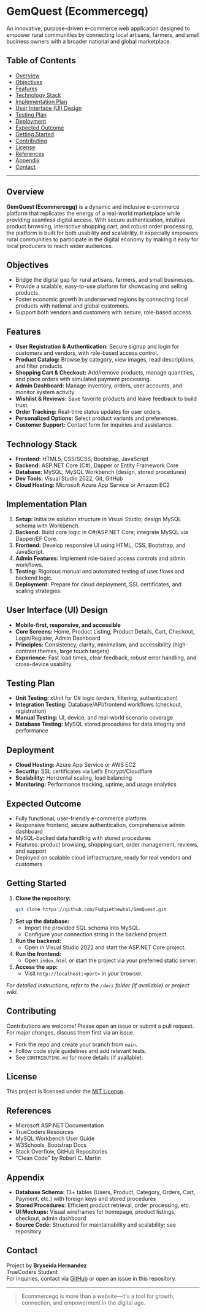 # GemQuest (Ecommercegq)

An innovative, purpose-driven e-commerce web application designed to empower rural communities by connecting local artisans, farmers, and small business owners with a broader national and global marketplace.

## Table of Contents

- [Overview](#overview)
- [Objectives](#objectives)
- [Features](#features)
- [Technology Stack](#technology-stack)
- [Implementation Plan](#implementation-plan)
- [User Interface (UI) Design](#user-interface-ui-design)
- [Testing Plan](#testing-plan)
- [Deployment](#deployment)
- [Expected Outcome](#expected-outcome)
- [Getting Started](#getting-started)
- [Contributing](#contributing)
- [License](#license)
- [References](#references)
- [Appendix](#appendix)
- [Contact](#contact)

---

## Overview

**GemQuest (Ecommercegq)** is a dynamic and inclusive e-commerce platform that replicates the energy of a real-world marketplace while providing seamless digital access. With secure authentication, intuitive product browsing, interactive shopping cart, and robust order processing, the platform is built for both usability and scalability. It especially empowers rural communities to participate in the digital economy by making it easy for local producers to reach wider audiences.

## Objectives

- Bridge the digital gap for rural artisans, farmers, and small businesses.
- Provide a scalable, easy-to-use platform for showcasing and selling products.
- Foster economic growth in underserved regions by connecting local products with national and global customers.
- Support both vendors and customers with secure, role-based access.

## Features

- **User Registration & Authentication:** Secure signup and login for customers and vendors, with role-based access control.
- **Product Catalog:** Browse by category, view images, read descriptions, and filter products.
- **Shopping Cart & Checkout:** Add/remove products, manage quantities, and place orders with simulated payment processing.
- **Admin Dashboard:** Manage inventory, orders, user accounts, and monitor system activity.
- **Wishlist & Reviews:** Save favorite products and leave feedback to build trust.
- **Order Tracking:** Real-time status updates for user orders.
- **Personalized Options:** Select product variants and preferences.
- **Customer Support:** Contact form for inquiries and assistance.

## Technology Stack

- **Frontend:** HTML5, CSS/SCSS, Bootstrap, JavaScript
- **Backend:** ASP.NET Core (C#), Dapper or Entity Framework Core
- **Database:** MySQL, MySQL Workbench (design, stored procedures)
- **Dev Tools:** Visual Studio 2022, Git, GitHub
- **Cloud Hosting:** Microsoft Azure App Service or Amazon EC2

## Implementation Plan

1. **Setup:** Initialize solution structure in Visual Studio; design MySQL schema with Workbench.
2. **Backend:** Build core logic in C#/ASP.NET Core; integrate MySQL via Dapper/EF Core.
3. **Frontend:** Develop responsive UI using HTML, CSS, Bootstrap, and JavaScript.
4. **Admin Features:** Implement role-based access controls and admin workflows.
5. **Testing:** Rigorous manual and automated testing of user flows and backend logic.
6. **Deployment:** Prepare for cloud deployment, SSL certificates, and scaling strategies.

## User Interface (UI) Design

- **Mobile-first, responsive, and accessible**
- **Core Screens:** Home, Product Listing, Product Details, Cart, Checkout, Login/Register, Admin Dashboard
- **Principles:** Consistency, clarity, minimalism, and accessibility (high-contrast themes, large touch targets)
- **Experience:** Fast load times, clear feedback, robust error handling, and cross-device usability

## Testing Plan

- **Unit Testing:** xUnit for C# logic (orders, filtering, authentication)
- **Integration Testing:** Database/API/frontend workflows (checkout, registration)
- **Manual Testing:** UI, device, and real-world scenario coverage
- **Database Testing:** MySQL stored procedures for data integrity and performance

## Deployment

- **Cloud Hosting:** Azure App Service or AWS EC2
- **Security:** SSL certificates via Let’s Encrypt/Cloudflare
- **Scalability:** Horizontal scaling, load balancing
- **Monitoring:** Performance tracking, uptime, and usage analytics

## Expected Outcome

- Fully functional, user-friendly e-commerce platform
- Responsive frontend, secure authentication, comprehensive admin dashboard
- MySQL-backed data handling with stored procedures
- Features: product browsing, shopping cart, order management, reviews, and support
- Deployed on scalable cloud infrastructure, ready for real vendors and customers

## Getting Started

1. **Clone the repository:**
   ```bash
   git clone https://github.com/Fudgiethewhal/GemQuest.git
   ```
2. **Set up the database:**
   - Import the provided SQL schema into MySQL.
   - Configure your connection string in the backend project.
3. **Run the backend:**
   - Open in Visual Studio 2022 and start the ASP.NET Core project.
4. **Run the frontend:**
   - Open `index.html` or start the project via your preferred static server.
5. **Access the app:**
   - Visit `http://localhost:<port>` in your browser.

*For detailed instructions, refer to the `/docs` folder (if available) or project wiki.*

## Contributing

Contributions are welcome! Please open an issue or submit a pull request. For major changes, discuss them first via an issue.

- Fork the repo and create your branch from `main`.
- Follow code style guidelines and add relevant tests.
- See `CONTRIBUTING.md` for more details (if available).

## License

This project is licensed under the [MIT License](LICENSE).

## References

- Microsoft ASP.NET Documentation
- TrueCoders Resources
- MySQL Workbench User Guide
- W3Schools, Bootstrap Docs
- Stack Overflow, GitHub Repositories
- "Clean Code" by Robert C. Martin

## Appendix

- **Database Schema:** 13+ tables (Users, Product, Category, Orders, Cart, Payment, etc.) with foreign keys and stored procedures
- **Stored Procedures:** Efficient product retrieval, order processing, etc.
- **UI Mockups:** Visual wireframes for homepage, product listings, checkout, admin dashboard
- **Source Code:** Structured for maintainability and scalability; see repository

## Contact

Project by **Bryseida Hernandez**  
TrueCoders Student  
For inquiries, contact via [GitHub](https://github.com/Fudgiethewhal) or open an issue in this repository.

---

> Ecommercegq is more than a website—it's a tool for growth, connection, and empowerment in the digital age.
